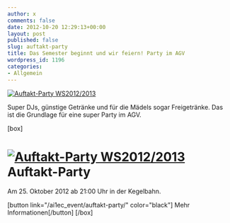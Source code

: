 ```yaml
---
author: x
comments: false
date: 2012-10-20 12:29:13+00:00
layout: post
published: false
slug: auftakt-party
title: Das Semester beginnt und wir feiern! Party im AGV
wordpress_id: 1196
categories:
- Allgemein
---
```


[![Auftakt-Party WS2012/2013](/wp-content/uploads/2012/10/Auftakt_WiSe_12_13-730x1024.jpg)](/ai1ec_event/auftakt-party/)

Super DJs, günstige Getränke und für die Mädels sogar Freigetränke. Das ist die Grundlage für eine super Party im AGV.

[box]

# [![Auftakt-Party WS2012/2013](/wp-content/uploads/2012/10/Auftakt_WiSe_12_13-730x1024.jpg)](/ai1ec_event/auftakt-party/)Auftakt-Party

Am 25. Oktober 2012 ab 21:00 Uhr in der Kegelbahn.

[button link="/ai1ec_event/auftakt-party/" color="black"] Mehr Informationen[/button]
[/box]
